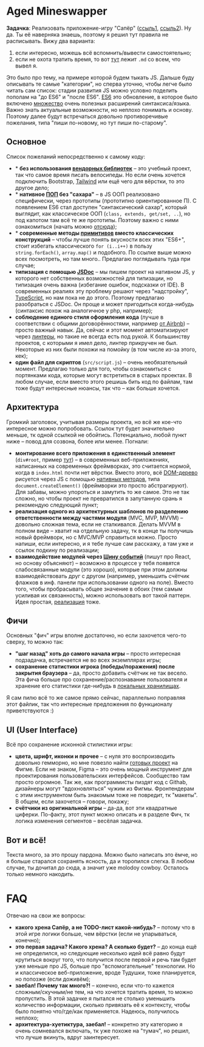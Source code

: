 
# Aged Mineswapper

__Задачка__:
Реализовать приложение-игру "Сапёр" ([ссыль1](https://сапёронлайн.рф/#beginner-150-night), [ссыль2](https://сапёр.com/)). Ну да. Ты её наверняка знаешь, поэтому я решил тут правила не расписывать. Вижу два варианта:
1. если интересно, можешь всё вспомнить/вывести самостоятельно;
2. если не охота тратить время, то вот [тут](https://github.com/PoliceAmunice/tasks-sapper/blob/master/GAME_DETAILS.md) лежит `.md` со всем, что вывел я.

Это было про тему, на примере которой будем тыкать JS. Дальше буду описывать те самые "категории", но сперва уточню, чтобы легче было читать сам список: стадии развития JS можно условно поделить пополам на "до ES6" и "после ES6". [ES6](https://newwebmaster.ru/es5-es6-what-is-it/) это обновление, в которое было включено [множество](https://habr.com/en/post/305900/) очень полезных расширений синтаксиса/языка. Важно знать актуальные возможности, но неплохо понимать и основу. Поэтому далее будут встречаться довольно противоречивые пожелания, типа "пиши по-новому, но тут пиши по-старому".

## Основное
Список пожеланий непосредственно к самому коду:
* \* __без использования [вендорных библиотек](https://ru.wikipedia.org/wiki/%D0%9F%D0%BE%D1%81%D1%82%D0%B0%D0%B2%D1%89%D0%B8%D0%BA)__ – это учебный проект, так что самое время писать велосипеды. Но если очень хочется подключить Bootstrap, [Tailwind](https://tailwindcss.com/) или ещё чего для вёрстки, то это другое дело;
* \* __нативное [ПОП](https://developer.mozilla.org/ru/docs/Glossary/Prototype-based_programming) без "сахара"__ – в JS ООП реализовано специфически, через прототипы (прототипно ориентированное П). С появлением ES6 стал доступен "синтаксический сахар", который выглядит, как классическое ООП (`class, extends, get/set, ..`), но под капотом там всё те же прототипы. Поэтому важно с ними ознакомиться (начать можно [отсюда](https://learn.javascript.ru/prototype-inheritance));
* \* __современные методы [примитивов](https://learn.javascript.ru/primitives-methods) вместо классических конструкций__ – чтобы лучше понять вкусности всех этих "ES6+", стоит избегать классического `for (i..i++)` в пользу `string.forEach()`, `array.map()` и подобного. По ссылке выше можно всех посмотреть, но там много.. Предлагаю поглядывать туда при случае;
* __типизация с помощью [JSDoc](https://jsdoc.app/)__ – мы пишем проект на нативном JS, у которого нет собственных возможностей для типизации, но типизация очень важна (избегание ошибок, подсказки от IDE). В современных реалиях эту проблему решают через "надстройку", [TypeScript](https://www.typescriptlang.org/), но нам пока не до этого. Поэтому предлагаю разобраться с JSDoc. Он проще и может пригодиться когда-нибудь (синтаксис похож на аналогичное у php, например);
* __соблюдение единого стиля оформления кода__ (лучше в соответствии с общими договорённостями, например [от Airbnb](https://airbnb.io/javascript/)) – просто важный навык. Да, сейчас и этот момент автоматизируют через [линтеры](https://thecode.media/linter/), но такие не всегда есть под рукой. К большинству проектов, с которыми я имел дело, линтер прикручен не был. Некоторые из них были похожи на помойку (в том числе из-за этого, кек);
* __один файл для скриптов__ (`src/script.js`) – очень необязательный момент. Предлагаю только для того, чтобы ознакомиться с портянками кода, которые могут встретиться в старых проектах. В любом случае, если вместо этого решишь бить код по файлам, там тоже будут интересные нюансы, так что – как больше хочется.

## Архитектура
Громкий заголовок, учитывая размеры проекта, но всё же кое-что интересное можно попробовать. Ссылок тут будет значительно меньше, тк одной ссылкой не обойтись. Потенциально, любой пункт ниже – повод для созвона, более или менее.
Погнали:
* __монтирование всего приложения в единственный элемент__ (`div#root`, пример [тут](https://github.com/PoliceAmunice/tasks-sapper/blob/master/index.html)) – в современных веб-приложениях, написанных на современных фреймворках, это считается нормой, когда в `index.html` почти нет вёрстки. Вместо этого, всё [DOM-дерево](https://learn.javascript.ru/dom-nodes) рисуется через JS с помощью [нативных методов](https://learn.javascript.ru/modifying-document), типа `document.createElement()` (фреймворки это просто абстрагируют). Для забавы, можно упороться и замутить то же самое. Это не так сложно, но чтобы проект не превратился в запутанную срань я рекомендую следующий пункт;
* __реализация одного из архитектурных шаблонов по разделению ответственности между частями модуля__ (MVC, MVP, MVVM) – довольно сложная тема, если не сталкивался. Делать MVVM в полном виде – хватит на отдельную задачу, тк в конце ты получишь новый фреймворк, но с MVC/MVP справиться можно. Просто напиши, если интересно, и я тебе лучше сам расскажу, а там уже и ссылок подкину по реализации;
* __взаимодействие модулей через [Шину событий](https://medium.com/nuances-of-programming/%D1%80%D1%83%D0%BA%D0%BE%D0%B2%D0%BE%D0%B4%D1%81%D1%82%D0%B2%D0%BE-%D0%BF%D0%BE-%D0%BF%D1%80%D0%B8%D0%BC%D0%B5%D0%BD%D0%B5%D0%BD%D0%B8%D1%8E-%D0%BF%D0%B0%D1%82%D1%82%D0%B5%D1%80%D0%BD%D0%B0-event-bus-%D0%B2-%D0%B0%D1%80%D1%85%D0%B8%D1%82%D0%B5%D0%BA%D1%82%D1%83%D1%80%D0%B5-react-c96e6ae55c78)__ (пишут про React, но основу объясняют) – возможно в процессе у тебя появятся слабосвязанные модули (это хорошо), которые при этом должны взаимодействовать друг с другом (например, уменьшить счётчик флажков в инф. панели при использовании одного на поле). Вместо того, чтобы пробрасывать общее значение в обоих (тем самым усиливая их связанность), можно использовать вот такой паттерн. Идея простая, [реализация](https://youtu.be/T3lLS5yGTFE?t=324) тоже.

## Фичи
Основных "фич" игры вполне достаточно, но если захочется чего-то сверху, то можно так:
* __"шаг назад" хоть до самого начала игры__ – просто интересная подзадачка, встречается не во всех экземплярах игры;
* __сохранение статистики игрока (победы/поражения) после закрытия браузера__ – да, просто добавить счётчик не так весело. Эта фича больше про сохранение/распознавание пользователя и хранение его статистики где-нибудь в [локальных хранилищах](https://learn.javascript.ru/data-storage).

Я сам пилю всё то же самое прямо сейчас, параллельно поправляя этот файлик, так что интересные предложения по функционалу приветствуются :)

## UI (User Interface)
Всё про сохранение исконной стилистики игры:
* __цвета, шрифт, иконки и прочее__ – с нуля это воспроизводить довольно гемморно, но мне повезло найти [готовых проект](https://www.figma.com/file/lJG79raMLPPRKDwQOXK7qr/Windows-95-Design-System-(Community)?node-id=0%3A1&t=Uyf8308JJzlcEsvd-0) на Фигме. Если не знаком, Figma – это очень мощный инструмент для проектирования пользовательских интерфейсов. Сообщество там просто огромное. Так же, как программисты пиздят код с Githab, дизайнеры могут "вдохновляться" чужим из Фигмы. Фронтендерам с этим инструментом быть знакомым тоже не повредит, тк "макеты". В общем, если захочется – говори, покажу;
* __счётчики из оригинальной игры__ – да-да, вот эти квадратные циферки. По-факту, этот пункт можно описать и в разделе Фич, тк логика изменения сегментов – весёлая задачка.

## Вот и всё!
Текста много, за это прошу пардона. Можно было написать это ёмче, но я больше старался сохранять ясность, да и торопился слегка. В любом случае, ты дочитал до сюда, а значит уже molodoy cowboy. Осталось только немного накодить.

# FAQ
Отвечаю на свои же вопросы:
* __какого хрена Сапёр, а не TODO-лист какой-нибудь?__ – потому что в этой игре логики больше, чем вёрстки (если не упарываться, конечно);
* __это первая задача? Какого хрена? А сколько будет?__ – до конца ещё не определился, но следующие несколько идей всё равно будут крутиться вокруг того, что получится после первой и речь там будет уже меньше про JS, больше про "вспомогательные" технологии. Но и классическое веб-приложение, вроде Тудушки, тоже планируется, но попозже (если доживём);
* __заебал! Почему так много?!__ – конечно, если что-то кажется сложным/скучным/не тем, на что хочется тратить время, то можно пропустить. В этой задачке я пытался не столько уменьшить количество информации, сколько привязать её к контексту, чтобы было понятно что/где/как применяется. Надеюсь, получилось неплохо;
* __архитектура-хуетиктура, заебал!__ – конкретно эту категорию я очень сомневался включать, тк уже похоже на "тумач", но решил, что лучше вкинуть, вдруг заинтересует.
